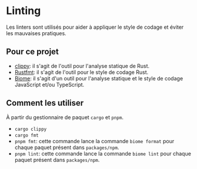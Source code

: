 # Linting

Les linters sont utilisés pour aider à appliquer le style de codage et éviter les mauvaises pratiques.

## Pour ce projet

-   [clippy](https://doc.rust-lang.org/clippy/): il s'agit de l'outil pour l'analyse statique de Rust.
-   [Rustfmt](https://github.com/rust-lang/rustfmt): il s'agit de l'outil pour le style de codage Rust.
-   [Biome](https://biomejs.dev/guides/getting-started/): il s'agit d'un outil pour l'analyse statique et le style de
    codage JavaScript et/ou TypeScript.

## Comment les utiliser

À partir du gestionnaire de paquet `cargo` et `pnpm`.

-   `cargo clippy`
-   `cargo fmt`
-   `pnpm fmt`: cette commande lance la commande `biome format` pour chaque paquet présent dans `packages/npm`.
-   `pnpm lint`: cette commande lance la commande `biome lint` pour chaque paquet présent dans `packages/npm`.
